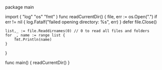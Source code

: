 package main
 
import (
    "log"
    "os"
    "fmt"
)
func readCurrentDir() {
    file, err := os.Open(".")
    if err != nil {
        log.Fatalf("failed opening directory: %s", err)
    }
    defer file.Close()
 
    list,_ := file.Readdirnames(0) // 0 to read all files and folders
    for _, name := range list {
        fmt.Println(name)
    }
}
 
func main() {
    readCurrentDir()
}
